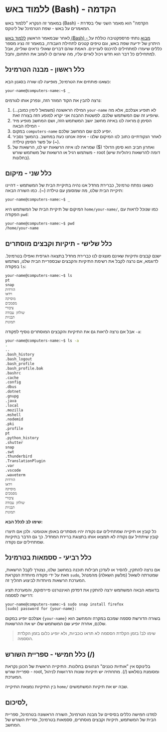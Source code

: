 # ללמוד באש (Bash) - הקדמה
במאמר זה הנקרא "ללמוד באש (Bash) - הקדמה" הוא מאמר השני שלי בסדרת המאמרים על באש - שפת הטרמינל של לינוקס.

לאחר שבמאמר הראשון [ללמוד באש (Bash) - מבוא](https://github.com/Nachmen-Kurtz/Learn-Linux/blob/ace1b69a43a90d1bbe722b5acadd42fbb37d19da/Bash/1.%20%D7%9C%D7%9C%D7%9E%D7%95%D7%93%20%D7%91%D7%90%D7%A9%20-%20%D7%9E%D7%91%D7%95%D7%90.md) נתתי פרספקטיבה כוללת על היתרון של ידיעת שפת באש, וגם טיפים קטנים לתחילת העבודה, במאמר זה נציג מספר כללים שיעזרו למתחילים להיכנס לעניינים. האמת שהם דברים שאולי נראים שוליים, אבל למתחילים כל דבר הוא חדש ויכול לאיים עליו, מה שיגרום לו לעזוב את התחום, וחבל.

## כלל ראשון - מבנה הטרמינל
כשאנו פותחים את הטרמינל, מופיעה לנו שורה בסגנון הבא:

```bash
your-name@computers-name:~$ _
```

נרצה להבין את הקוד המוזר הזה, ונפרק אותו לגורמים:

1. המילה הראשונה (משמאל לימין כמובן...) `your-name` לא תופיע אצלכם, אלא מה שיופיע זה שם המשתמש שלכם. לפשטות ההבנה אני יקרא למופע הזה בצורה זאת.
2. הסימן `@` מראה לנו באיזה מחשב יושב המשתמש הזה, ושם המחשב מופיע מיד המילה הבאה -
3. במקום `computers-name` יופיע לכם שם המחשב שלכם.
5. לאחר הנקודתיים כתוב לנו המיקום שלנו - איפה אנחנו כעת במחשב. בהמשך נסביר על פשר הסימן טילדה (~).
6. ואחרון חביב הוא סימן הדולר  ($) שמראה לנו איזה הרשאות יש לנו, הרשאות של משתמש רגיל או הרשאות של משתמש שורש - root (דומה להרשאות ניהוליות שיש בחלונות).

## כלל שני - מיקום
כשאנו נפתח טרמינל, כברירת מחדל אנו נהיה בתיקיית הבית של המשתמש - דהיינו תיקיית הבית שלנו, מה שמסומן עם טילדה (~). כמו השורה הבאה:

```bash
your-name@computers-name:~$ _
```

המיקום של תיקיית הבית של המשתמש היא `home/your-name/`, כמו שנוכל לראות עם הפקודה `pwd`:

```bash
your-name@computers-name:~$ pwd
/home/your-name
```

## כלל שלישי - תיקיות וקבצים מוסתרים
ישנם קבצים ותיקיות שאינם מוצגים לנו כברירת מחדל בתצוגה הגרפית ואפילו בטרמינל. לדוגמא, אם נרצה לקבל את רשימת התיקיות והקבצים שבספריית הבית שלנו, נשתמש בפקודה `ls`:

```bash
your-name@computers-name:~$ ls
pt
snap
הורדות
וידאו
מוסיקה
מסמכים
ציבורי
שולחן עבודה
תבניות
תמונות
```

אבל אם נרצה לראות גם את התיקיות והקבצים המוסתרים נוסיף לפקודה `-a`:

```bash
your-name@computers-name:~$ ls -a
.
..
.bash_history
.bash_logout
.bash_profile
.bash_profile.bak
.bashrc
.cache
.config
.dbus
.dotnet
.gnupg
.java
.local
.mozilla
.mshell
.nodemid
.pki
.profile
pt
.python_history
.shutter
snap
.swt
.thunderbird
.TranslationPlugin
.var
.vscode
.waveterm
הורדות
וידאו
מוסיקה
מסמכים
ציבורי
שולחן עבודה
תבניות
תמונות
```

**שימו לב לכלל הבא:**

כל קובץ או תיקייה שמתחילים עם נקודה יהיו מוסתרים באופן אוטומטי. ולכן אם תיצרו קובץ שיתחיל עם נקודה לא תמצאו אותו בתצוגת ברירת המחדל. כך גם הדבר בתיקיות שמתחילים עם נקודה.

## כלל רביעי - ססמאות בטרמינל
אם נרצה להתקין, להסיר או לעדכן חבילות תוכנה במחשב שלנו, נצטרך לקבל הרשאות, וזאת על ידי פקודה מיוחדת הנקראת `sudo`, שמטרתה לשאול (מלשון השאלה) מהמנהל המערכת הרשאות מיוחדות לביצוע תהליך זה.

בדוגמא הבאה המשתמש ירצה להתקין את דפדפן האינטרנט פיירפוקס, והמערכת תציג דרישה לססמה:

```bash
your-name@computers-name:~$ sudo snap install firefox
[sudo] password for {your-name}:
```

אצלכם יופיע במקום `{your-name}` בשורה הדורשת ססמה שמכם במקרה והמחשב הוא שלכם, אחרת יופיע שם המשתמש שלו יש את ההרשאות.

>שימו לב!
>בזמן הקלדת הססמה לא תראו כוכביות, ולא יופיע כלום בזמן הקלדת הססמה.

## כלל חמישי - ספריית השורש (/)
בלינוקס אין "אותיות כוננים" הנהוגים בחלונות. התיקייה הראשית של הכונן נקראת ספריית שורש - root, ומסומנת בסלאש (/). מתחתיה יש תיקיות שונות הדרושות לניהול המערכת.

בין התיקיות נמצאת התיקייה `home/` שבה יש את תיקיות המשתמשים.

## לסיכום,
למדנו חמישה כללים בסיסיים על מבנה הטרמינל, השורה הראשונה בטרמינל, ספריית הבית של המשתמש, תיקיות וקבצים מוסתרים, ססמאות בטרמינל,  וסריית השורש של המחשב.